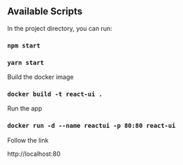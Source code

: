 ## Available Scripts

In the project directory, you can run:

### `npm start`
### `yarn start`

Build the docker image

### `docker build -t react-ui .`


Run the app

### `docker run -d --name reactui -p 80:80 react-ui`

Follow the link 

http://localhost:80